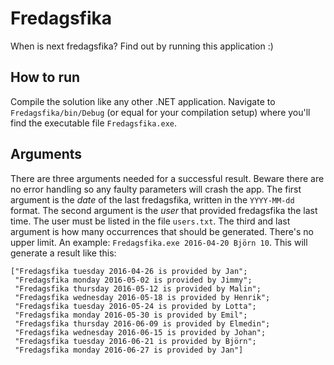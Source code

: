 # Fredagsfika
When is next fredagsfika? Find out by running this application :)

## How to run
Compile the solution like any other .NET application. Navigate to `Fredagsfika/bin/Debug` (or equal for your compilation setup) where you'll find the executable file `Fredagsfika.exe`.

## Arguments

There are three arguments needed for a successful result. Beware there are no error handling so any faulty parameters will crash the app. The first argument is the *date* of the last fredagsfika, written in the `YYYY-MM-dd` format. The second argument is the *user* that provided fredagsfika the last time. The user must be listed in the file `users.txt`. The third and last argument is how many occurrences that should be generated. There's no upper limit. An example: `Fredagsfika.exe 2016-04-20 Björn 10`. This will generate a result like this:

```
["Fredagsfika tuesday 2016-04-26 is provided by Jan";
 "Fredagsfika monday 2016-05-02 is provided by Jimmy";
 "Fredagsfika thursday 2016-05-12 is provided by Malin";
 "Fredagsfika wednesday 2016-05-18 is provided by Henrik";
 "Fredagsfika tuesday 2016-05-24 is provided by Lotta";
 "Fredagsfika monday 2016-05-30 is provided by Emil";
 "Fredagsfika thursday 2016-06-09 is provided by Elmedin";
 "Fredagsfika wednesday 2016-06-15 is provided by Johan";
 "Fredagsfika tuesday 2016-06-21 is provided by Björn";
 "Fredagsfika monday 2016-06-27 is provided by Jan"]
```
